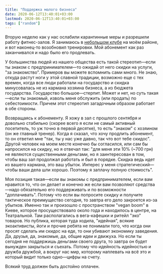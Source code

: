 ```yaml
---
title: "Поддержка малого бизнеса"
date: 2020-06-12T13:40:01+03:00
lastmod: 2020-06-12T13:40:01+03:00
tags: ["random"]
---
```


Вторую неделю как у нас ослабили карантинные меры и разрешили работу фитнес-залов. Я занимаюсь в [небольшом клубе](https://www.territoria-sport.com/) на моём районе, и вот наконец-то возобновил тренировки. Мой абонемент как раз заканчивался и надо было его продлевать. 

У большинства людей из нашего общества есть такой стереотип—если ты знаком с предпринимателем—то ожидай от него скидки на услуги, "за знакомство". Примеров вы можете вспомнить сами много. Не знаю, откуда растут ноги у этой славной традиции, возможно еще с тех времен, когда все люди работали на государство и скидка минусовалась не из кармана хозяина бизнеса, а из бюджета государства. Государство большое—стерпит. Может и нет, но суть такая—если ты знакомый, изволь меня обслужить (или продать) по себестоимости. Причем этот стереотип загадочным образом работает в обе стороны.

Возвращаясь к абонементу. Я хожу в зал с прошлого сентября и довольно стабильно (скорее всего я если не самый активный посетитель, то уж точно в первой десятке), то есть "знаком" с хозяином (он же главный тренер). Когда я сказал, что хочу продлить абонемент, то он ответил мне "так, ты у нас уже давно, так что вот тебе скидос". Другой человек на моем месте конечно бы согласился, или сам бы напросился на скидку, но я отвечал так: "для меня эти 10% (~700 грн) не являются существенными деньгами, но я заинтересован в том, чтобы ваш зал продолжал работать и был в порядке. Скидка ведь идет из вашего кармана, это ваш убыток. Интерес у меня стратегический—чтобы ваши дела шли хорошо. Поэтому я заплачу полную стоимость".

Моя позиция такая—если вы знакомы с предпринимателем, если вам нравится то, что он делает и конечно же если вам позволяют средства—надо обязательно его поддерживать и по возможности "доплачивать". Потому что если вы попросите скидку и получите тактическое преимущество сегодня, то завтра его дело закроется из-за убытков. Именно так и произошло с пространством "vegan boom" в Киеве, которое просуществовало около года и находилось в центре, на Театральной. Там располагались в вега-кафешки и ритейл "эко" товаров. Но публика, которая туда ходила, "идейная", всякие экоактивисты, йоги и прочие ребята не понимали того, что когда они просят сделать им скидос на еде, то они убивают экономику заведения. Да, друзья, да, знакомые, да, общие идеи и движуха. Но если ты сегодня не поддержишь деньгами своего друга, то завтра он будет вынужден закрыться и съехать. Потому что идейность идейностью и дружба дружбой, а вокруг нас мир, которому наплевать на всё это и который видит только одно—цифры на счету.

Всякий труд должен быть достойно оплачен.
